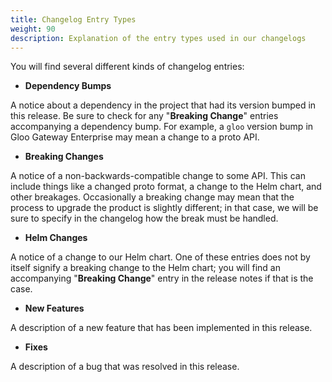 ```yaml
---
title: Changelog Entry Types
weight: 90
description: Explanation of the entry types used in our changelogs
---
```


You will find several different kinds of changelog entries:

- **Dependency Bumps**

A notice about a dependency in the project that had its version bumped in this release. Be sure to check for any
"**Breaking Change**" entries accompanying a dependency bump. For example, a `gloo`
version bump in Gloo Gateway Enterprise may mean a change to a proto API.

- **Breaking Changes**

A notice of a non-backwards-compatible change to some API. This can include things like a changed
proto format, a change to the Helm chart, and other breakages. Occasionally a breaking change
may mean that the process to upgrade the product is slightly different; in that case, we will be sure
to specify in the changelog how the break must be handled.

- **Helm Changes**

A notice of a change to our Helm chart. One of these entries does not by itself signify a breaking
change to the Helm chart; you will find an accompanying "**Breaking Change**" entry in the release
notes if that is the case. 

- **New Features**

A description of a new feature that has been implemented in this release.

- **Fixes**

A description of a bug that was resolved in this release.
